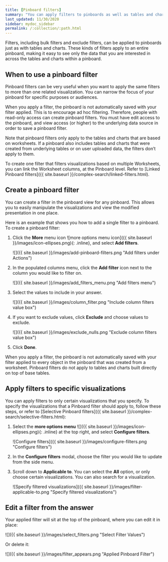 ```yaml
---
title: [Pinboard filters]
summary: "You can apply filters to pinboards as well as tables and charts."
last_updated: 11/30/2020
sidebar: mydoc_sidebar
permalink: /:collection/:path.html
---
```

Filters, including bulk filters and exclude filters, can be applied to pinboards just as with tables
and charts. These kinds of filters apply to an entire pinboard, making it easy
to see only the data that you are interested in across the tables and charts
within a pinboard.

## When to use a pinboard filter

Pinboard filters can be very useful when you want to apply the same filters to
more than one related visualization. You can narrow the focus of your pinboard
for specific purposes or audiences.

When you apply a filter, the pinboard is not automatically saved with your
filter applied. This is to encourage ad hoc filtering. Therefore, people with
read-only access can create pinboard filters. You must have edit access to the
pinboard, and view access (or higher) to the underlying data source in order to save a pinboard filter.

Note that pinboard filters only apply to the tables and charts that are based on
worksheets. If a pinboard also includes tables and charts that were created from
underlying tables or on user uploaded data, the filters don’t apply to them.

To create one filter that filters visualizations based on multiple Worksheets, you can link the Worksheet columns, at the Pinboard level. Refer to [Linked Pinboard filters]({{ site.baseurl }}/complex-search/linked-filters.html).

## Create a pinboard filter

You can create a filter in the pinboard view for any pinboard. This allows you
to easily manipulate the visualizations and view the modified presentation in
one place.

Here is an example that shows you how to add a single filter to a pinboard. To
create a pinboard filter:

1. Click the **More** menu icon ![more options menu icon]({{ site.baseurl }}/images/icon-ellipses.png){: .inline}, and select **Add filters**.

     ![]({{ site.baseurl }}/images/add-pinboard-filters.png "Add filters under Actions")

2. In the populated columns menu, click the **Add filter** icon next to the column you would like to filter on.

     ![]({{ site.baseurl }}/images/add_filters_menu.png "Add filters menu")

3. Select the values to include in your answer.

     ![]({{ site.baseurl }}/images/column_filter.png "Include column filters value box")

4. If you want to exclude values, click **Exclude** and choose values to exclude.

     ![]({{ site.baseurl }}/images/exclude_nulls.png "Exclude column filters value box")

5. Click **Done**.

  When you apply a filter, the pinboard is not automatically saved with your
  filter applied to every object in the pinboard that was created from a
  worksheet. Pinboard filters do not apply to tables and charts built directly on
  top of base tables.

## Apply filters to specific visualizations
You can apply filters to only certain visualizations that you specify. To specify the visualizations that a Pinboard filter should apply to, follow these steps, or refer to [Selective Pinboard filters]({{ site.baseurl }}/complex-search/selective-filters.html):

1. Select the **more options menu** ![]({{ site.baseurl }}/images/icon-ellipses.png){: .inline} at the top right, and select **Configure filters**.

    ![Configure filters]({{ site.baseurl }}/images/configure-filters.png "Configure filters")

2. In the **Configure filters** modal, choose the filter you would like to update from the side menu.

3. Scroll down to **Applicable to**. You can select the **All** option, or only choose certain visualizations. You can also search for a visualization.

    ![Specify filtered visualizations]({{ site.baseurl }}/images/filter-applicable-to.png "Specify filtered visualizations")

## Edit a filter from the answer

Your applied filter will sit at the top of the pinboard, where you can edit it in place:

![]({{ site.baseurl }}/images/select_filters.png "Select Filter Values")

Or delete it:

![]({{ site.baseurl }}/images/filter_appears.png "Applied Pinboard Filter")
